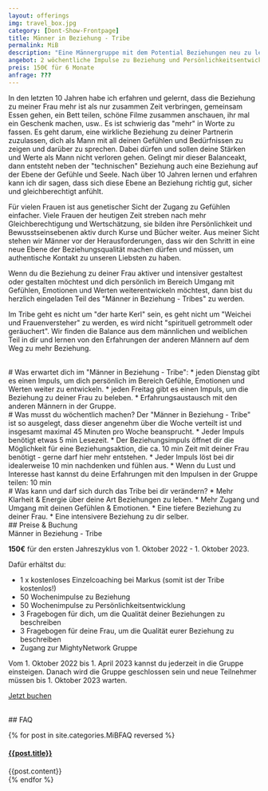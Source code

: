 ```yaml
---
layout: offerings
img: travel_box.jpg
category: [Dont-Show-Frontpage]
title: Männer in Beziehung - Tribe
permalink: MiB
description: "Eine Männergruppe mit dem Potential Beziehungen neu zu leben."
angebot: 2 wöchentliche Impulse zu Beziehung und Persönlichkeitsentwicklung und Online Männer Gruppe
preis: 150€ für 6 Monate
anfrage: ???
---
```


In den letzten 10 Jahren habe ich erfahren und gelernt, dass die Beziehung zu meiner Frau
mehr ist als nur zusammen Zeit verbringen, gemeinsam Essen gehen, ein Bett teilen,
schöne Filme zusammen anschauen, ihr mal ein Geschenk machen, usw.. Es ist schwierig
das "mehr" in Worte zu fassen. Es geht darum, eine wirkliche Beziehung zu deiner
Partnerin zuzulassen, dich als Mann mit all deinen Gefühlen und Bedürfnissen zu zeigen und
darüber zu sprechen. Dabei dürfen und sollen deine Stärken und Werte als Mann nicht
verloren gehen. Gelingt mir dieser Balanceakt, dann entsteht neben der "technischen"
Beziehung auch eine Beziehung auf der Ebene der Gefühle und Seele. Nach über 10 Jahren
lernen und erfahren kann ich dir sagen, dass sich diese Ebene an Beziehung richtig
gut, sicher und gleichberechtigt anfühlt.

Für vielen Frauen ist aus genetischer Sicht der Zugang zu Gefühlen einfacher. Viele
Frauen der heutigen Zeit streben nach mehr Gleichberechtigung und Wertschätzung, sie
bilden ihre Persönlichkeit und Bewusstseinsebenen aktiv durch Kurse und Bücher weiter.
Aus meiner Sicht stehen wir Männer vor der Herausforderungen, dass wir den Schritt
in eine neue Ebene der Beziehungsqualität machen dürfen und müssen, um authentische
Kontakt zu unseren Liebsten zu haben.  

Wenn du die Beziehung zu deiner Frau aktiver und intensiver gestaltest oder gestalten
möchtest und dich persönlich im Bereich Umgang mit Gefühlen, Emotionen und Werten
weiterentwickeln möchtest, dann bist du herzlich eingeladen Teil des
"Männer in Beziehung - Tribes" zu werden.

Im Tribe geht es nicht um "der harte Kerl" sein, es geht nicht um "Weichei und
Frauenversteher" zu werden, es wird nicht "spirituell getrommelt oder geräuchert".
Wir finden die Balance aus dem männlichen und weiblichen Teil in dir und lernen
von den Erfahrungen der anderen Männern auf dem Weg zu mehr Beziehung.

<br>
# Was erwartet dich im "Männer in Beziehung - Tribe":
* jeden Dienstag gibt es einen Impuls, um dich persönlich im Bereich Gefühle, Emotionen
 und Werten weiter zu entwickeln.
* jeden Freitag gibt es einen Impuls, um die Beziehung zu deiner Frau zu beleben.
* Erfahrungsaustausch mit den anderen Männern in der Gruppe.

<br>
# Was musst du wöchentlich machen?
Der "Männer in Beziehung - Tribe" ist so ausgelegt, dass dieser angenehm über die
Woche verteilt ist und insgesamt maximal 45 Minuten pro Woche beansprucht.
* Jeder Impuls benötigt etwas 5 min Lesezeit.
* Der Beziehungsimpuls öffnet dir die Möglichkeit für eine Beziehungsaktion, die
  ca. 10 min Zeit mit deiner Frau benötigt - gerne darf hier mehr entstehen.
* Jeder Impuls löst bei dir idealerweise 10 min nachdenken und fühlen aus.
* Wenn du Lust und Interesse hast kannst du deine Erfahrungen mit den Impulsen
in der Gruppe teilen: 10 min

<br>
# Was kann und darf sich durch das Tribe bei dir verändern?
* Mehr Klarheit & Energie über deine Art Beziehungen zu leben.
* Mehr Zugang und Umgang mit deinen Gefühlen & Emotionen.
* Eine tiefere Beziehung zu deiner Frau.
* Eine intensivere Beziehung zu dir selber.

<br>
## Preise & Buchung
<div class="panel panel-info">
<div class="panel-heading">Männer in Beziehung - Tribe</div>
<div class="panel-body">
  <p><b>150€</b> für den ersten Jahreszyklus von 1. Oktober 2022 - 1. Oktober 2023.</p>
  <p>Dafür erhältst du:
  <ul>
  <li>1 x kostenloses Einzelcoaching bei Markus (somit ist der Tribe kostenlos!)</li>
  <li>50 Wochenimpulse zu Beziehung</li>
  <li>50 Wochenimpulse zu Persönlichkeitsentwicklung</li>
  <li>3 Fragebogen für dich, um die Qualität deiner Beziehungen zu beschreiben</li>
  <li>3 Fragebogen für deine Frau, um die Qualität eurer Beziehung zu beschreiben</li>
  <li>Zugang zur MightyNetwork Gruppe</li>
  </ul></p>
  <p>Vom 1. Oktober 2022 bis 1. April 2023 kannst du jederzeit in die Gruppe einsteigen.
  Danach wird die Gruppe geschlossen sein und neue Teilnehmer müssen bis 1. Oktober 2023 warten.</p>
  <p><a href="mailto:{{ site.email }}?subject=Männer in Beziehung - Tribe" target="_blank" class="btn btn-primary">Jetzt buchen</a></p>
</div>
</div>



<br>
## FAQ
<div class="panel-group" id="accordion" role="tablist" aria-multiselectable="true">
  <div class="panel panel-default">

  {% for post in site.categories.MiBFAQ reversed %}
    <div class="panel-heading" role="tab" id="{{post.anker}}Head">
      <h4 class="panel-title">
        <a rclass="collapsed" ole="button" data-toggle="collapse" data-parent="#accordion" href="#{{post.anker}}Role" aria-expanded="false" aria-controls="{{post.anker}}">
          {{post.title}}
        </a>
      </h4>
    </div>
    <div id="{{post.anker}}Role" class="panel-collapse collapse" role="tabpanel" aria-labelledby="{{post.anker}}Head">
      <div class="panel-body">
        {{post.content}}
      </div>
    </div>
  {% endfor %}

  </div>
</div>
